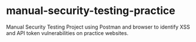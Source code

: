 # manual-security-testing-practice
Manual Security Testing Project using Postman and browser to identify XSS and API token vulnerabilities on practice websites.
